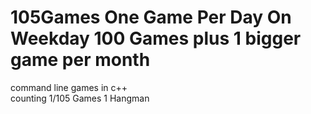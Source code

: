 # 105Games One Game Per Day On Weekday 100 Games plus 1 bigger game per month
command line games in  c++    
counting 1/105 Games
1 Hangman
